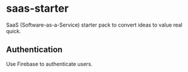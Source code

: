 # saas-starter

SaaS (Software-as-a-Service) starter pack to convert ideas to value real quick.

## Authentication

Use Firebase to authenticate users.
